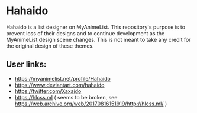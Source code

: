 # Hahaido

Hahaido is a list designer on MyAnimeList. This repository's purpose is to prevent loss of their designs and to continue development as the MyAnimeList design scene changes. This is not meant to take any credit for the original design of these themes.

## User links:

- https://myanimelist.net/profile/Hahaido
- https://www.deviantart.com/hahaido
- https://twitter.com/Xaxaido
- https://hlcss.ml ( seems to be broken, see https://web.archive.org/web/20170816151919/http://hlcss.ml/ )
